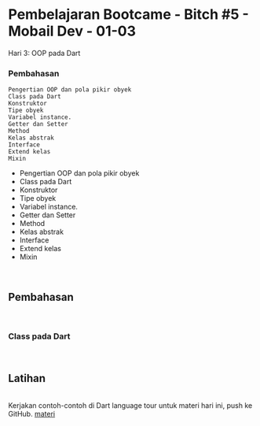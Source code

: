 <h1> Pembelajaran Bootcame - Bitch #5 - Mobail Dev - 01-03</h1>

Hari 3: OOP pada Dart



<h3>Pembahasan</h3>

    Pengertian OOP dan pola pikir obyek
    Class pada Dart
    Konstruktor
    Tipe obyek
    Variabel instance.
    Getter dan Setter
    Method
    Kelas abstrak
    Interface
    Extend kelas
    Mixin


<ul>
    <li>Pengertian OOP dan pola pikir obyek</li>
    <li>Class pada Dart</li>
    <li>Konstruktor</li>
    <li>Tipe obyek</li>
    <li>Variabel instance.</li>
    <li>Getter dan Setter</li>
    <li>Method</li>
    <li>Kelas abstrak</li>
    <li>Interface</li>
    <li>Extend kelas</li>
    <li>Mixin</li>
</ul>

<br>
<h2> Pembahasan</h2>
<br>
<h3> Class pada Dart </h3>

<br>
<h2> Latihan</h2>
<br>
Kerjakan contoh-contoh di Dart language tour untuk materi hari ini, push ke GitHub.
  <a href = https://dart.dev/guides/language/language-tour>materi </a>

